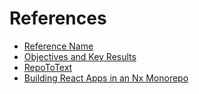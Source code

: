 # References

- [Reference Name](https://example.com)
- [Objectives and Key Results](https://github.com/joelparkerhenderson/objectives-and-key-results)
- [RepoToText](https://github.com/GeekyGhost/RepoToText)
- [Building React Apps in an Nx Monorepo](https://nx.dev/getting-started/tutorials/react-monorepo-tutorial)
